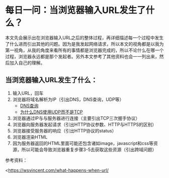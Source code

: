 # 每日一问：当浏览器输入URL发生了什么？

本文先会展示出在浏览器输入URL之后的整体过程，再详细描述每一个过程中发生了什么进而引出其他的问题。因为是我发起网络请求，所以本文的视角都是以我为第一视角，从我的角度来看所有的事情都是浏览器完成的，所以不论什么在哪一个过程，浏览器永远都是那个发起者。另外本文参考了其他资料也会一一列出来，然后加入自己的理解。

## 当浏览器输入URL发生了什么：

1. 输入URL，回车
2. 浏览器将域名解析为IP（引出DNS，DNS查询，UDP等）
   - [DNS查询](../network/dns/dns_lookup.md)
   - [为什么DNS使用UDP而不是TCP](../network/dns/why_dns_use_udp.md)
3. 浏览器通过IP与与服务器进行连接（主要引出TCP三次握手协议）
4. 浏览器向服务器发起请求（引出HTTP协议参数、HTTP与HTTPS的区别）
5. 浏览器接受服务器的响应（引出HTTP协议的status）
6. 浏览器渲染HTML
7. 因为服务器返回的HTML里面可能还包含诸如image，javascript和css等资源，所以可能会导致浏览器重复步骤3-5去获取这些资源（引出跨域问题）

参考资料：

<https://wsvincent.com/what-happens-when-url/